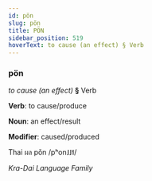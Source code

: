 ```yaml
---
id: pön
slug: pön
title: PÖN
sidebar_position: 519
hoverText: to cause (an effect) § Verb
---
```


### pön

*to cause (an effect)* **§** Verb

**Verb**: to cause/produce

**Noun**: an effect/result

**Modifier**: caused/produced

Thai ผล pǒn /pʰon˩˩˦/

*Kra-Dai Language Family*